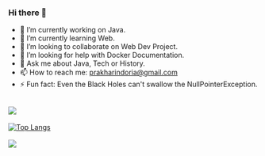 ### Hi there 👋
<!--**prakharindoria/prakharindoria** is a ✨ _special_ ✨ repository because its `README.md` (this file) appears on your GitHub profile.-->
- 🔭 I’m currently working on Java.
- 🌱 I’m currently learning Web.
- 👯 I’m looking to collaborate on Web Dev Project.
- 🤔 I’m looking for help with Docker Documentation.
- 💬 Ask me about Java, Tech or History.
- 📫 How to reach me: <a href="prakharindoria@gmail.com">prakharindoria@gmail.com</a>
- ⚡ Fun fact: Even the Black Holes can't swallow the NullPointerException.<br><br>

<img src="https://github-readme-stats.vercel.app/api?username=prakharindoria&&show_icons=true&amp;theme=light&amp;line_height=27" style="max-width:100%;"><br>
<br>
[![Top Langs](https://github-readme-stats.vercel.app/api/top-langs/?username=prakharindoria&hide=tcl&layout=compact&langs_count=5)](https://github.com/prakharindoria/github-readme-stats)
<br><br>
![](https://komarev.com/ghpvc/?username=prakharindoria)
